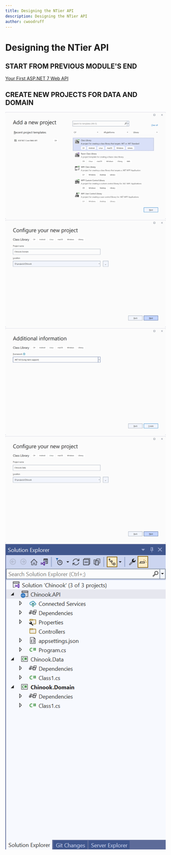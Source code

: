 ```yaml
---
title: Designing the NTier API
description: Designing the NTier API
author: cwoodruff
---
```

# Designing the NTier API

## START FROM PREVIOUS MODULE'S END
[Your First ASP.NET 7 Web API](your-first-aspnet-core-web-api.md)

## CREATE NEW PROJECTS FOR DATA AND DOMAIN

![](designing-ntier-api/Snag_adca7b7.png)
![](designing-ntier-api/Snag_adcb6cb.png)
![](designing-ntier-api/Snag_adcf829.png)
![](designing-ntier-api/Snag_add0e80.png)
![](designing-ntier-api/Snag_add3198.png)